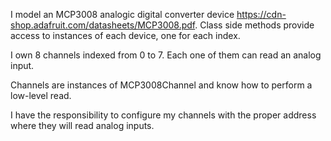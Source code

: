 I model an MCP3008 analogic digital converter device https://cdn-shop.adafruit.com/datasheets/MCP3008.pdf. 
Class side methods provide access to instances of each device, one for each index.

I own 8 channels indexed from 0 to 7. Each one of them can read an analog input.

Channels are instances of MCP3008Channel and know how to perform a low-level read.

I have the responsibility to configure my channels with the proper address where they will read analog inputs.